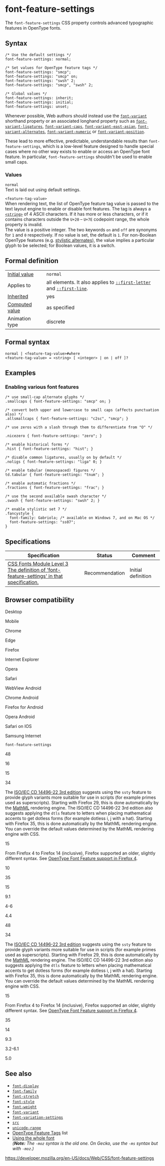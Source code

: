 # font-feature-settings

The `font-feature-settings` CSS property controls advanced typographic features in OpenType fonts.

## Syntax

    /* Use the default settings */
    font-feature-settings: normal;

    /* Set values for OpenType feature tags */
    font-feature-settings: "smcp";
    font-feature-settings: "smcp" on;
    font-feature-settings: "swsh" 2;
    font-feature-settings: "smcp", "swsh" 2;

    /* Global values */
    font-feature-settings: inherit;
    font-feature-settings: initial;
    font-feature-settings: unset;

Whenever possible, Web authors should instead use the [`font-variant`](font-variant) shorthand property or an associated longhand property such as [`font-variant-ligatures`](font-variant-ligatures), [`font-variant-caps`](font-variant-caps), [`font-variant-east-asian`](font-variant-east-asian), [`font-variant-alternates`](font-variant-alternates), [`font-variant-numeric`](font-variant-numeric) or [`font-variant-position`](font-variant-position).

These lead to more effective, predictable, understandable results than `font-feature-settings`, which is a low-level feature designed to handle special cases where no other way exists to enable or access an OpenType font feature. In particular, `font-feature-settings` shouldn't be used to enable small caps.

### Values

`normal`  
Text is laid out using default settings.

`<feature-tag-value>`  
When rendering text, the list of OpenType feature tag value is passed to the text layout engine to enable or disable font features. The tag is always a [`<string>`](string) of 4 ASCII characters. If it has more or less characters, or if it contains characters outside the `U+20` – `U+7E` codepoint range, the whole property is invalid.  
The value is a positive integer. The two keywords `on` and `off` are synonyms for `1` and `0` respectively. If no value is set, the default is `1`. For non-Boolean OpenType features (e.g. [stylistic alternates](https://www.microsoft.com/typography/otspec/features_pt.htm#salt)), the value implies a particular glyph to be selected; for Boolean values, it is a switch.

## Formal definition

<table><tbody><tr class="odd"><td><a href="initial_value">Initial value</a></td><td><code>normal</code></td></tr><tr class="even"><td>Applies to</td><td>all elements. It also applies to <a href="::first-letter"><code>::first-letter</code></a> and <a href="::first-line"><code>::first-line</code></a>.</td></tr><tr class="odd"><td><a href="inheritance">Inherited</a></td><td>yes</td></tr><tr class="even"><td><a href="computed_value">Computed value</a></td><td>as specified</td></tr><tr class="odd"><td>Animation type</td><td>discrete</td></tr></tbody></table>

## Formal syntax

    normal | <feature-tag-value>#where
    <feature-tag-value> = <string> [ <integer> | on | off ]?

## Examples

### Enabling various font features

    /* use small-cap alternate glyphs */
    .smallcaps { font-feature-settings: "smcp" on; }

    /* convert both upper and lowercase to small caps (affects punctuation also) */
    .allsmallcaps { font-feature-settings: "c2sc", "smcp"; }

    /* use zeros with a slash through them to differentiate from "O" */

    .nicezero { font-feature-settings: "zero"; }

    /* enable historical forms */
    .hist { font-feature-settings: "hist"; }

    /* disable common ligatures, usually on by default */
    .noligs { font-feature-settings: "liga" 0; }

    /* enable tabular (monospaced) figures */
    td.tabular { font-feature-settings: "tnum"; }

    /* enable automatic fractions */
    .fractions { font-feature-settings: "frac"; }

    /* use the second available swash character */
    .swash { font-feature-settings: "swsh" 2; }

    /* enable stylistic set 7 */
    .fancystyle {
      font-family: Gabriola; /* available on Windows 7, and on Mac OS */
      font-feature-settings: "ss07";
    }

## Specifications

<table><thead><tr class="header"><th>Specification</th><th>Status</th><th>Comment</th></tr></thead><tbody><tr class="odd"><td><a href="https://drafts.csswg.org/css-fonts-3/#propdef-font-feature-settings">CSS Fonts Module Level 3<br />
<span class="small">The definition of 'font-feature-settings' in that specification.</span></a></td><td><span class="spec-rec">Recommendation</span></td><td>Initial definition</td></tr></tbody></table>

## Browser compatibility

Desktop

Mobile

Chrome

Edge

Firefox

Internet Explorer

Opera

Safari

WebView Android

Chrome Android

Firefox for Android

Opera Android

Safari on IOS

Samsung Internet

`font-feature-settings`

48

16

15

34

The [ISO/IEC CD 14496-22 3rd edition](http://mpeg.chiariglione.org/standards/mpeg-4/open-font-format/text-isoiec-cd-14496-22-3rd-edition) suggests using the `ssty` feature to provide glyph variants more suitable for use in scripts (for example primes used as superscripts). Starting with Firefox 29, this is done automatically by the [MathML](https://developer.mozilla.org/docs/Web/MathML) rendering engine. The ISO/IEC CD 14496-22 3rd edition also suggests applying the `dtls` feature to letters when placing mathematical accents to get dotless forms (for example dotless i, j with a hat). Starting with Firefox 35, this is done automatically by the MathML rendering engine. You can override the default values determined by the MathML rendering engine with CSS.

15

From Firefox 4 to Firefox 14 (inclusive), Firefox supported an older, slightly different syntax. See [OpenType Font Feature support in Firefox 4](http://hacks.mozilla.org/2010/11/firefox-4-font-feature-support/).

10

35

15

9.1

4-6

4.4

48

34

The [ISO/IEC CD 14496-22 3rd edition](http://mpeg.chiariglione.org/standards/mpeg-4/open-font-format/text-isoiec-cd-14496-22-3rd-edition) suggests using the `ssty` feature to provide glyph variants more suitable for use in scripts (for example primes used as superscripts). Starting with Firefox 29, this is done automatically by the [MathML](https://developer.mozilla.org/docs/Web/MathML) rendering engine. The ISO/IEC CD 14496-22 3rd edition also suggests applying the `dtls` feature to letters when placing mathematical accents to get dotless forms (for example dotless i, j with a hat). Starting with Firefox 35, this is done automatically by the MathML rendering engine. You can override the default values determined by the MathML rendering engine with CSS.

15

From Firefox 4 to Firefox 14 (inclusive), Firefox supported an older, slightly different syntax. See [OpenType Font Feature support in Firefox 4](http://hacks.mozilla.org/2010/11/firefox-4-font-feature-support/).

35

14

9.3

3.2-6.1

5.0

## See also

- [`font-display`](@font-face/font-display)
- [`font-family`](@font-face/font-family)
- [`font-stretch`](@font-face/font-stretch)
- [`font-style`](@font-face/font-style)
- [`font-weight`](@font-face/font-weight)
- [`font-variant`](@font-face/font-variant)
- [`font-variation-settings`](@font-face/font-variation-settings)
- [`src`](@font-face/src)
- [`unicode-range`](@font-face/unicode-range)
- [OpenType Feature Tags](https://www.microsoft.com/typography/otspec/featurelist.htm) list
- [Using the whole font](https://blogs.msdn.com/b/ie/archive/2012/01/09/css-corner-using-the-whole-font.aspx)  
  _(**Note:** The `-moz` syntax is the old one. On Gecko, use the `-ms` syntax but with `-moz`.)_

<a href="https://developer.mozilla.org/en-US/docs/Web/CSS/font-feature-settings" class="_attribution-link">https://developer.mozilla.org/en-US/docs/Web/CSS/font-feature-settings</a>
